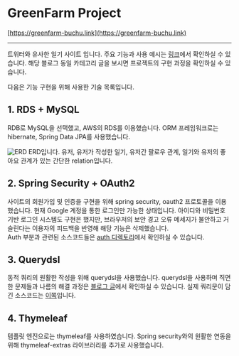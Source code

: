 # GreenFarm Project
[https://greenfarm-buchu.link](https://greenfarm-buchu.link)

---

트위터와 유사한 일기 사이트 입니다. 주요 기능과 사용 예시는 
[링크](https://buchu-doodle.tistory.com/160)에서 확인하실 수 있습니다.
해당 블로그 동일 카테고리 글을 보시면 프로젝트의 구현 과정을 확인하실 수 있습니다.   

다음은 기능 구현을 위해 사용한 기술 목록입니다.

## 1. RDS + MySQL
RDB로 MySQL을 선택했고, AWS의 RDS를 이용했습니다. ORM 프레임워크로는 hibernate, Spring Data JPA를 사용했습니다.   

![ERD](https://img1.daumcdn.net/thumb/R1280x0/?scode=mtistory2&fname=https%3A%2F%2Fblog.kakaocdn.net%2Fdn%2F2dtrV%2Fbtr3vOi476H%2FHtAZVk51gS7awUArpHAFVK%2Fimg.png)
ERD입니다.
유저, 유저가 작성한 일기, 유저간 팔로우 관계, 일기와 유저의 좋아요 관계가 있는
간단한 relation입니다.   

## 2. Spring Security + OAuth2
사이트의 회원가입 및 인증을 구현을 위해 spring security, oauth2 프로토콜을 이용했습니다.
현재 Google 계정을 통한 로그인만 가능한 상태입니다.
아이디와 비밀번호 기반 로그인 시스템도 구현은 했지만, 브라우저의 보안 경고 오류 메세지가 불안하고 거슬린다는
이용자의 피드백을 반영해 해당 기능은 삭제했습니다.   
Auth 부분과 관련된 소스코드들은 [auth 디렉토리](https://github.com/BuchuKim/green-farm/tree/main/src/main/java/com/buchu/greenfarm/config/auth)에서
확인하실 수 있습니다.

## 3. Querydsl
동적 쿼리의 원활한 작성을 위해 querydsl을 사용했습니다. querydsl을 사용하며 직면한
문제들과 나름의 해결 과정은 [블로그 글](https://buchu-doodle.tistory.com/178?category=1090263)에서
확인하실 수 있습니다. 실제 쿼리문이 담긴 소스코드는 [이쪽](https://github.com/BuchuKim/green-farm/blob/main/src/main/java/com/buchu/greenfarm/repository/FarmLogCustomRepositoryImpl.java)입니다.

## 4. Thymeleaf
템플릿 엔진으로는 thymeleaf를 사용하였습니다. Spring security와의 원활한 연동을 위해
thymeleaf-extras 라이브러리를 추가로 사용했습니다.